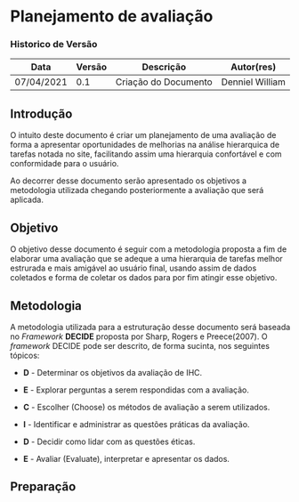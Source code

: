 # Planejamento de avaliação

### Historico de Versão

| Data       | Versão | Descrição             | Autor(res)      |
| ---------- | ------ | --------------------- | --------------- |
| 07/04/2021 | 0.1   | Criação do Documento           | Denniel William |


## Introdução

O intuito deste documento é criar um planejamento de uma avaliação de forma a apresentar oportunidades de melhorias na análise hierarquica de tarefas notada no site, facilitando assim uma hierarquia confortável e com conformidade para o usuário.

Ao decorrer desse documento serão apresentado os objetivos a metodologia utilizada chegando posteriormente a avaliação que será aplicada. 

## Objetivo

O objetivo desse documento é seguir com a metodologia proposta a fim de elaborar uma avaliação que se adeque a uma hierarquia de tarefas melhor estrurada e mais amigável ao usuário final, usando assim de dados coletados e forma de coletar os dados para por fim atingir esse objetivo.

## Metodologia

A metodologia utilizada para a estruturação desse documento será baseada no _Framework_ **DECIDE** proposta por Sharp, Rogers e Preece(2007). O _framework_ DECIDE pode ser descrito, de forma sucinta, nos seguintes tópicos: 

* **D** - Determinar os objetivos da avaliação de IHC. 

* **E** - Explorar perguntas a serem respondidas com a avaliação.

* **C** - Escolher (Choose) os métodos de avaliação a serem utilizados.

* **I** - Identificar e administrar as questões práticas da avaliação. 

* **D** - Decidir como lidar com as questões éticas. 

* **E** - Avaliar (Evaluate), interpretar e apresentar os dados. 

## Preparação

